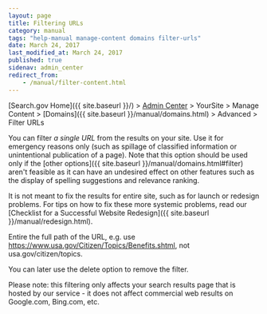 ```yaml
---
layout: page
title: Filtering URLs
category: manual
tags: "help-manual manage-content domains filter-urls"
date: March 24, 2017
last_modified_at: March 24, 2017
published: true
sidenav: admin_center
redirect_from:
    - /manual/filter-content.html
---
```


[Search.gov Home]({{ site.baseurl }}/) > [Admin Center](https://search.usa.gov/sites/) > YourSite > Manage Content > [Domains]({{ site.baseurl }}/manual/domains.html) > Advanced > Filter URLs

You can filter *a single URL* from the results on your site. Use it for emergency reasons only (such as spillage of classified information or unintentional publication of a page). Note that this option should be used only if the [other options]({{ site.baseurl }}/manual/domains.html#filter) aren't feasible as it can have an undesired effect on other features such as the display of spelling suggestions and relevance ranking.

It is not meant to fix the results for entire site, such as for launch or redesign problems. For tips on how to fix these more systemic problems, read our [Checklist for a Successful Website Redesign]({{ site.baseurl }}/manual/redesign.html).

Entire the full path of the URL, e.g. use https://www.usa.gov/Citizen/Topics/Benefits.shtml, not usa.gov/citizen/topics.

You can later use the delete option to remove the filter.

Please note: this filtering only affects your search results page that is hosted by our service - it does not affect commercial web results on Google.com, Bing.com, etc.
